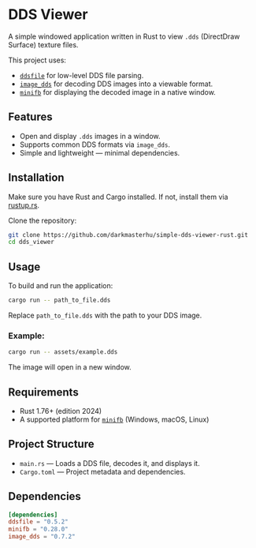 # DDS Viewer

A simple windowed application written in Rust to view `.dds` (DirectDraw Surface) texture files.

This project uses:
- [`ddsfile`](https://crates.io/crates/ddsfile) for low-level DDS file parsing.
- [`image_dds`](https://crates.io/crates/image_dds) for decoding DDS images into a viewable format.
- [`minifb`](https://crates.io/crates/minifb) for displaying the decoded image in a native window.

## Features

- Open and display `.dds` images in a window.
- Supports common DDS formats via `image_dds`.
- Simple and lightweight — minimal dependencies.

## Installation

Make sure you have Rust and Cargo installed. If not, install them via [rustup.rs](https://rustup.rs).

Clone the repository:

```bash
git clone https://github.com/darkmasterhu/simple-dds-viewer-rust.git
cd dds_viewer
```

## Usage

To build and run the application:

```bash
cargo run -- path_to_file.dds
```

Replace `path_to_file.dds` with the path to your DDS image.

### Example:

```bash
cargo run -- assets/example.dds
```

The image will open in a new window.

## Requirements

- Rust 1.76+ (edition 2024)
- A supported platform for [`minifb`](https://github.com/emoon/rust_minifb) (Windows, macOS, Linux)

## Project Structure

- `main.rs` — Loads a DDS file, decodes it, and displays it.
- `Cargo.toml` — Project metadata and dependencies.

## Dependencies

```toml
[dependencies]
ddsfile = "0.5.2"
minifb = "0.28.0"
image_dds = "0.7.2"
```
